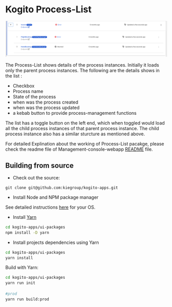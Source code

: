 # Kogito Process-List

![ProcessListPage](./docs/processlist.png "ProcessListPage")

The Process-List shows details of the process instances. Initially it loads only the parent process instances. The following are the details shows in the list :

 * Checkbox
 * Process name
 * State of the process
 * when was the process created
 * when was the process updated
 * a kebab button to provide process-management functions

The list has a toggle button on the left end, which when toggled would load all the child process instances of that parent process instance. The child process instance also has a similar sturcture as mentioned above.

For detailed Explination about the working of Process-List pacakge, please check the readme file of Management-console-webapp [README](../management-console-webapp/README.md) file.
<br />

## Building from source

- Check out the source:
```
git clone git@github.com:kiegroup/kogito-apps.git
```

- Install Node and NPM package manager

See detailed instructions [here](https://docs.npmjs.com/downloading-and-installing-node-js-and-npm) for your OS.

- Install [Yarn](https://classic.yarnpkg.com/)
```bash
cd kogito-apps/ui-packages
npm install -D yarn
```

- Install projects dependencies using Yarn
```bash
cd kogito-apps/ui-packages
yarn install
```

Build with Yarn:
```bash
cd kogito-apps/ui-packages
yarn run init

#prod
yarn run build:prod
```